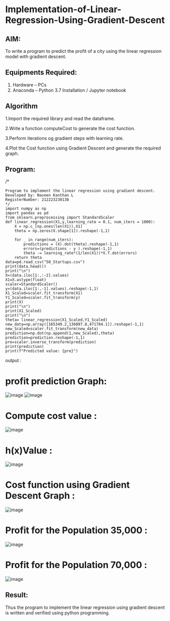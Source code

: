 # Implementation-of-Linear-Regression-Using-Gradient-Descent

## AIM:
To write a program to predict the profit of a city using the linear regression model with gradient descent.

## Equipments Required:
1. Hardware – PCs
2. Anaconda – Python 3.7 Installation / Jupyter notebook

## Algorithm
1.Import the required library and read the dataframe.

2.Write a function computeCost to generate the cost function.

3.Perform iterations og gradient steps with learning rate.

4.Plot the Cost function using Gradient Descent and generate the required graph.
## Program:
/*
```
Program to implement the linear regression using gradient descent.
Developed by: Naveen Kanthan L
RegisterNumber: 212223230138
*/
import numpy as np
import pandas as pd
from sklearn.preprocessing import StandardScaler
def linear_regression(X1,y,learning_rate = 0.1, num_iters = 1000):
    X = np.c_[np.ones(len(X1)),X1]
    theta = np.zeros(X.shape[1]).reshape(-1,1)
    
    for _ in range(num_iters):
        predictions = (X).dot(theta).reshape(-1,1)
        errors=(predictions - y ).reshape(-1,1)
        theta -= learning_rate*(1/len(X1))*X.T.dot(errors)
    return theta
data=pd.read_csv("50_Startups.csv")
print(data.head())
print("\n")
X=(data.iloc[1:,:-2].values)
X1=X.astype(float)
scaler=StandardScaler()
y=(data.iloc[1:,-1].values).reshape(-1,1)
X1_Scaled=scaler.fit_transform(X1)
Y1_Scaled=scaler.fit_transform(y)
print(X)
print("\n")
print(X1_Scaled)
print("\n")
theta= linear_regression(X1_Scaled,Y1_Scaled)
new_data=np.array([165349.2,136897.8,471784.1]).reshape(-1,1)
new_Scaled=scaler.fit_transform(new_data)
prediction=np.dot(np.append(1,new_Scaled),theta)
prediction=prediction.reshape(-1,1)
pre=scaler.inverse_transform(prediction)
print(prediction)
print(f"Predicted value: {pre}")
```

output :
# profit prediction Graph:
![image](https://github.com/user-attachments/assets/8c5d0241-fcbf-4625-a168-ef50bf444485)
![image](https://github.com/user-attachments/assets/e35460e7-3fd9-422f-b200-f21ba749e4be)
# Compute cost value :
![image](https://github.com/user-attachments/assets/c08c7b4f-b421-4216-9bef-3d293ed7f753)
# h(x)Value :
![image](https://github.com/user-attachments/assets/55cff9bf-39c1-47ef-a92c-60c27771f54f)
# Cost function using Gradient Descent Graph :
![image](https://github.com/user-attachments/assets/abca4a73-1ef1-478d-9d2d-33dce3a48556)
# Profit for the Population 35,000 :
![image](https://github.com/user-attachments/assets/dd722223-ba67-4d9e-9003-0ece954e6f93)
# Profit for the Population 70,000 :
![image](https://github.com/user-attachments/assets/ac18ed21-a091-4d34-9ad7-5d637002e160)

## Result:
Thus the program to implement the linear regression using gradient descent is written and verified using python programming.
